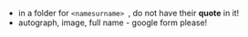 * in a folder for `<namesurname> `, do not have their __quote__ in it!
* autograph, image, full name - google form please!
